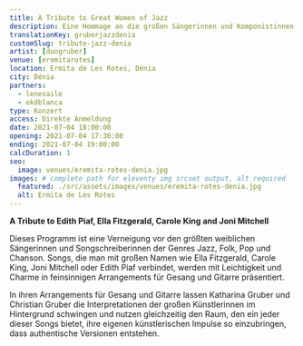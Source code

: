 ```yaml
---
title: A Tribute to Great Women of Jazz
description: Eine Hommage an die großen Sängerinnen und Komponistinnen des Jazz, Folk, Pop und Chanson. Konzert in Dénia
translationKey: gruberjazzdenia
customSlug: tribute-jazz-denia
artist: [duogruber]
venue: [eremitarotes]
location: Ermita de Les Rotes, Dénia
city: Dénia
partners:
  - lenesaile
  - ekdblanca
type: Konzert
access: Direkte Anmeldung
date: 2021-07-04 18:00:00
opening: 2021-07-04 17:30:00
ending: 2021-07-04 19:00:00
calcDuration: 1
seo:
  image: venues/eremita-rotes-denia.jpg
images: # complete path for eleventy img srcset output, alt required
  featured: ./src/assets/images/venues/eremita-rotes-denia.jpg
  alt: Ermita de Les Rotes
---
```


**A Tribute to Edith Piaf, Ella Fitzgerald, Carole King and Joni Mitchell**

Dieses Programm ist eine Verneigung vor den größten weiblichen Sängerinnen und Songschreiberinnen der Genres Jazz, Folk, Pop und Chanson. Songs, die man mit großen Namen wie Ella Fitzgerald, Carole King, Joni Mitchell oder Edith Piaf verbindet, werden mit Leichtigkeit und Charme in feinsinnigen Arrangements für Gesang und Gitarre präsentiert.

In ihren Arrangements für Gesang und Gitarre lassen Katharina Gruber und Christian Gruber die Interpretationen der großen Künstlerinnen im Hintergrund schwingen und nutzen gleichzeitig den Raum, den ein jeder dieser Songs bietet, ihre eigenen künstlerischen Impulse so einzubringen, dass authentische Versionen entstehen.
